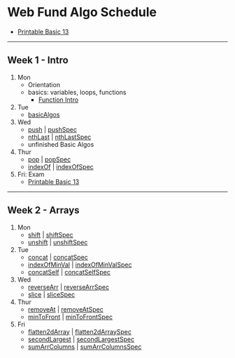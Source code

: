 # Web Fund Algo Schedule

- [Printable Basic 13](https://docs.google.com/document/d/1Vw-8ZzZy_kfkcK-6MUkXJNfNQ7qX9_nkxnIBNoVNdbM/edit#heading=h.wr6t3eu5n64f)

---

## Week 1 - Intro

1. Mon
   - Orientation
   - basics: variables, loops, functions
     - [Function Intro](../function-intro)
2. Tue
   - [basicAlgos](../basicAlgos.js)
3. Wed
   - [push](../recreated_methods/array/push.js) | [pushSpec](../spec/recreated_methods/array/pushSpec.js)
   - [nthLast](../arrays/nthLast.js) | [nthLastSpec](../spec/arrays/nthLastSpec.js)
   - unfinished Basic Algos
4. Thur
   - [pop](../recreated_methods/array/pop.js) | [popSpec](../spec/recreated_methods/array/popSpec.js)
   - [indexOf](../recreated_methods/array/indexOf.js) | [indexOfSpec](../spec/recreated_methods/array/indexOfSpec.js)
5. Fri: Exam
   - [Printable Basic 13](https://docs.google.com/document/d/1Vw-8ZzZy_kfkcK-6MUkXJNfNQ7qX9_nkxnIBNoVNdbM/edit#heading=h.wr6t3eu5n64f)

---

## Week 2 - Arrays

1. Mon
   - [shift](../recreated_methods/array/shift.js) | [shiftSpec](../spec/recreated_methods/array/shiftSpec.js)
   - [unshift](../recreated_methods/array/unshift.js) | [unshiftSpec](../spec/recreated_methods/array/unshiftSpec.js)
2. Tue
   - [concat](../recreated_methods/array/concat.js) | [concatSpec](../spec/recreated_methods/array/concatSpec.js)
   - [indexOfMinVal](../arrays/indexOfMinVal.js) | [indexOfMinValSpec](../spec/arrays/indexOfMinValSpec.js)
   - [concatSelf](../arrays/concatSelf.js) | [concatSelfSpec](../spec/arrays/concatSelfSpec.js)
3. Wed
   - [reverseArr](../arrays/reverseArr.js) | [reverseArrSpec](../spec/arrays/reverseArrSpec.js)
   - [slice](../recreated_methods/array/slice.js) | [sliceSpec](../spec/recreated_methods/array/sliceSpec.js)
4. Thur
   - [removeAt](../arrays/removeAt.js) | [removeAtSpec](../spec/arrays/removeAtSpec.js)
   - [minToFront](../arrays/minToFront.js) | [minToFrontSpec](../spec/arrays/minToFrontSpec.js)
5. Fri
   - [flatten2dArray](../arrays/flatten2dArray.js) | [flatten2dArraySpec](../spec/arrays/flatten2dArraySpec.js)
   - [secondLargest](../arrays/secondLargest.js) | [secondLargestSpec](../spec/arrays/secondLargestSpec.js)
   - [sumArrColumns](../arrays/sumArrColumns.js) | [sumArrColumnsSpec](../spec/arrays/sumArrColumnsSpec.js)
